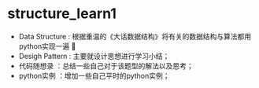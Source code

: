 # structure_learn1

* Data Structure : 根据重温的《大话数据结构》将有关的数据结构与算法都用python实现一遍 🔭
* Desigh Pattern : 主要就设计思想进行学习小结；
* 代码随想录 ：总结一些自己对于该题型的解法以及思考；
* python实例 ：增加一些自己平时的python实例；

<!--
### Hi there 👋
**7xiaomao** is a ✨ _special_ ✨ repository because its `README.md` (this file) appears on your GitHub profile.

Here are some ideas to get you started:

- 🔭 I’m currently working on ...
- 🌱 I’m currently learning ...
- 👯 I’m looking to collaborate on ...
- 🤔 I’m looking for help with ...
- 💬 Ask me about ...
- 📫 How to reach me: ...
- 😄 Pronouns: ...
- ⚡ Fun fact: ...
-->
